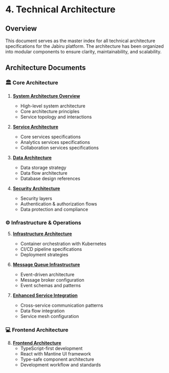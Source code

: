 # 4. Technical Architecture

## Overview

This document serves as the master index for all technical architecture specifications for the Jabiru platform. The architecture has been organized into modular components to ensure clarity, maintainability, and scalability.

## Architecture Documents

### 🏛️ Core Architecture

1. **[System Architecture Overview](./architecture/401_system_overview.md)**
   - High-level system architecture
   - Core architecture principles
   - Service topology and interactions

2. **[Service Architecture](./architecture/402_service_architecture.md)**
   - Core services specifications
   - Analytics services specifications
   - Collaboration services specifications

3. **[Data Architecture](./architecture/403_data_architecture.md)**
   - Data storage strategy
   - Data flow architecture
   - Database design references

4. **[Security Architecture](./architecture/404_security_architecture.md)**
   - Security layers
   - Authentication & authorization flows
   - Data protection and compliance

### ⚙️ Infrastructure & Operations

5. **[Infrastructure Architecture](./architecture/405_infrastructure_architecture.md)**
   - Container orchestration with Kubernetes
   - CI/CD pipeline specifications
   - Deployment strategies

6. **[Message Queue Infrastructure](./architecture/406_message_queue_infrastructure.md)**
   - Event-driven architecture
   - Message broker configuration
   - Event schemas and patterns

7. **[Enhanced Service Integration](./architecture/407_enhanced_service_integration.md)**
   - Cross-service communication patterns
   - Data flow integration
   - Service mesh configuration

### 💻 Frontend Architecture

8. **[Frontend Architecture](./architecture/408_frontend_architecture.md)**
   - TypeScript-first development
   - React with Mantine UI framework
   - Type-safe component architecture
   - Development workflow and standards